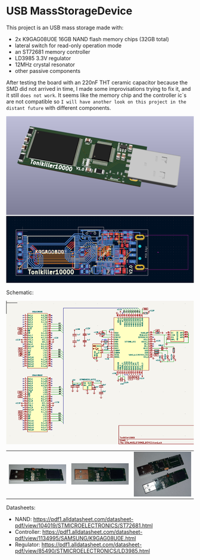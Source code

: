 # USB MassStorageDevice


This project is an USB mass storage made with:
- 2x K9GAG08U0E 16GB NAND flash memory chips (32GB total) 
- lateral switch for read-only operation mode 
- an ST72681 memory controller 
- LD3985 3.3V regulator
- 12MHz crystal resonator
- other passive components

After testing the board with an 220nF THT ceramic capacitor because the SMD did not arrived in time, I made some improvisations trying to fix it, and
 it still `does not work`. It seems like the memory chip and the controller ic\`s are not compatible so 
 `I will have another look on this project in the distant future` with different components.

<img src="https://github.com/Tonikiller10000/USB-MassStorageDevice/blob/main/USB_MassStorageDevice_Pictures/3DModel.png"/>

<img src="https://github.com/Tonikiller10000/USB-MassStorageDevice/blob/main/USB_MassStorageDevice_Pictures/proiectareV2.png"/>


Schematic:

<img src="https://github.com/Tonikiller10000/USB-MassStorageDevice/blob/main/USB_MassStorageDevice_Pictures/schematic2.png"/>

<table>
  <tr>
    <td><img src="https://github.com/Tonikiller10000/USB-MassStorageDevice/blob/main/USB_MassStorageDevice_Pictures/stk3.jpg" ></td>
    <td><img src="https://github.com/Tonikiller10000/USB-MassStorageDevice/blob/main/USB_MassStorageDevice_Pictures/stk5.jpg" ></td>
    <td><img src="https://github.com/Tonikiller10000/USB-MassStorageDevice/blob/main/USB_MassStorageDevice_Pictures/stk6.jpg" ></td>
  </tr>
 </table>


Datasheets:
- NAND: https://pdf1.alldatasheet.com/datasheet-pdf/view/104019/STMICROELECTRONICS/ST72681.html
- Controller: https://pdf1.alldatasheet.com/datasheet-pdf/view/1134995/SAMSUNG/K9GAG08U0E.html
- Regulator: https://pdf1.alldatasheet.com/datasheet-pdf/view/85490/STMICROELECTRONICS/LD3985.html




